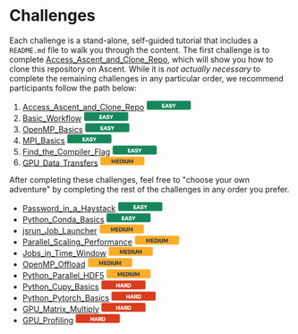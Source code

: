 

# Challenges

Each challenge is a stand-alone, self-guided tutorial that includes a `README.md` file to walk you through the content. The first challenge is to complete [Access_Ascent_and_Clone_Repo](Access_Ascent_and_Clone_Repo), which will show you how to clone this repository on Ascent. While it is *not actually necessary* to complete the remaining challenges in any particular order, we recommend participants follow the path below:

1. [Access_Ascent_and_Clone_Repo](Access_Ascent_and_Clone_Repo) <img src="../images/easy_badge.png" width="80">
2. [Basic_Workflow](Basic_Workflow) <img src="../images/easy_badge.png" width="80">
3. [OpenMP_Basics](OpenMP_Basics) <img src="../images/easy_badge.png" width="80">
4. [MPI_Basics](MPI_Basics) <img src="../images/easy_badge.png" width="80">
5. [Find_the_Compiler_Flag](Find_the_Compiler_Flag) <img src="../images/easy_badge.png" width="80">
6. [GPU_Data_Transfers](GPU_Data_Transfers) <img src="../images/medium_badge.png" width="80">

After completing these challenges, feel free to "choose your own adventure" by completing the rest of the challenges in any order you prefer.

- [Password_in_a_Haystack](Password_in_a_Haystack) <img src="../images/easy_badge.png" width="80">
- [Python_Conda_Basics](Python_Conda_Basics) <img src="../images/easy_badge.png" width="80">
- [jsrun_Job_Launcher](jsrun_Job_Launcher) <img src="../images/medium_badge.png" width="80">
- [Parallel_Scaling_Performance](Parallel_Scaling_Performance) <img src="../images/medium_badge.png" width="80">
- [Jobs_in_Time_Window](Jobs_in_Time_Window) <img src="../images/medium_badge.png" width="80">
- [OpenMP_Offload](OpenMP_Offload) <img src="../images/medium_badge.png" width="80">
- [Python_Parallel_HDF5](Python_Parallel_HDF5) <img src="../images/medium_badge.png" width="80">
- [Python_Cupy_Basics](Python_Cupy_Basics) <img src="../images/hard_badge.png" width="80">
- [Python_Pytorch_Basics](Python_Pytorch_Basics) <img src="../images/hard_badge.png" width="80">
- [GPU_Matrix_Multiply](GPU_Matrix_Multiply) <img src="../images/hard_badge.png" width="80">
- [GPU_Profiling](GPU_Profiling) <img src="../images/hard_badge.png" width="80">
